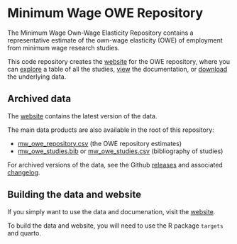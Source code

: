 # Minimum Wage OWE Repository

The Minimum Wage Own-Wage Elasticity Repository contains a representative estimate of the own-wage elasticity (OWE) of employment from minimum wage research studies.

This code repository creates the [website](https://economic.github.io/owe/) for the OWE repository, where you can [explore](https://economic.github.io/owe/table.html) a table of all the studies, [view](https://economic.github.io/owe/documentation.html) the documentation, or [download](https://economic.github.io/owe/download.html) the underlying data.

## Archived data

The [website](https://github.com/economic/owe) contains the latest version of the data.

The main data products are also available in the root of this repository:

* [mw_owe_repository.csv](https://github.com/Economic/owe/blob/main/mw_owe_repository.csv) (the OWE repository estimates)
* [mw_owe_studies.bib](https://github.com/Economic/owe/blob/main/mw_owe_studies.bib) or [mw_owe_studies.csv](https://github.com/Economic/owe/blob/main/mw_owe_studies.csv) (bibliography of studies)

For archived versions of the data, see the Github [releases](https://github.com/Economic/owe/releases) and associated [changelog](https://economic.github.io/owe/news.html).

## Building the data and website

If you simply want to use the data and documenation, visit the [website](https://economic.github.io/owe/).

To build the data and website, you will need to use the R package `targets` and quarto.
